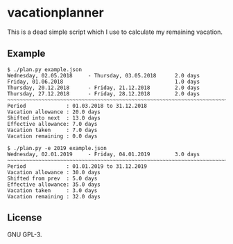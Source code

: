 # vacationplanner
This is a dead simple script which I use to calculate my remaining vacation.

## Example
```
$ ./plan.py example.json
Wednesday, 02.05.2018     - Thursday, 03.05.2018      2.0 days
Friday, 01.06.2018                                    1.0 days
Thursday, 20.12.2018      - Friday, 21.12.2018        2.0 days
Thursday, 27.12.2018      - Friday, 28.12.2018        2.0 days
~~~~~~~~~~~~~~~~~~~~~~~~~~~~~~~~~~~~~~~~~~~~~~~~~~~~~~~~~~~~~~~~~~~~~~~~~~~~~~~~
Period             : 01.03.2018 to 31.12.2018
Vacation allowance : 20.0 days
Shifted into next  : 13.0 days
Effective allowance: 7.0 days
Vacation taken     : 7.0 days
Vacation remaining : 0.0 days

$ ./plan.py -e 2019 example.json
Wednesday, 02.01.2019     - Friday, 04.01.2019        3.0 days
~~~~~~~~~~~~~~~~~~~~~~~~~~~~~~~~~~~~~~~~~~~~~~~~~~~~~~~~~~~~~~~~~~~~~~~~~~~~~~~~
Period             : 01.01.2019 to 31.12.2019
Vacation allowance : 30.0 days
Shifted from prev  : 5.0 days
Effective allowance: 35.0 days
Vacation taken     : 3.0 days
Vacation remaining : 32.0 days
```

## License
GNU GPL-3.
